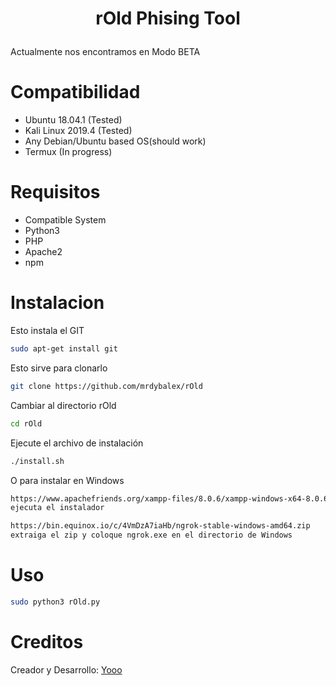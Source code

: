 
<h1 align="center">

  rOld Phising Tool

</h1>

Actualmente nos encontramos en Modo BETA

# Compatibilidad

- Ubuntu 18.04.1 (Tested)
- Kali Linux 2019.4 (Tested)
- Any Debian/Ubuntu based OS(should work)
- Termux (In progress)

# Requisitos

- Compatible System
- Python3
- PHP
- Apache2
- npm

# Instalacion

Esto instala el GIT

```bash
sudo apt-get install git
```

Esto sirve para clonarlo

```bash
git clone https://github.com/mrdybalex/rOld
```

Cambiar al directorio rOld

```bash
cd rOld
```

Ejecute el archivo de instalación

```bash
./install.sh
```


O para instalar en Windows
```bash
https://www.apachefriends.org/xampp-files/8.0.6/xampp-windows-x64-8.0.6-0-VS16-installer.exe
ejecuta el instalador

https://bin.equinox.io/c/4VmDzA7iaHb/ngrok-stable-windows-amd64.zip
extraiga el zip y coloque ngrok.exe en el directorio de Windows
```

# Uso

```bash
sudo python3 rOld.py
```
# Creditos

Creador y Desarrollo: [Yooo](https://github.com/mrpelado21)
